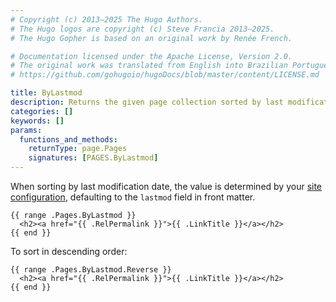 ```yaml
---
# Copyright (c) 2013–2025 The Hugo Authors.
# The Hugo logos are copyright (c) Steve Francia 2013–2025.
# The Hugo Gopher is based on an original work by Renée French.

# Documentation licensed under the Apache License, Version 2.0.
# The original work was translated from English into Brazilian Portuguese.
# https://github.com/gohugoio/hugoDocs/blob/master/content/LICENSE.md

title: ByLastmod
description: Returns the given page collection sorted by last modification date in ascending order.
categories: []
keywords: []
params:
  functions_and_methods:
    returnType: page.Pages
    signatures: [PAGES.ByLastmod]
---
```


When sorting by last modification date, the value is determined by your [site configuration], defaulting to the `lastmod` field in front matter.

[site configuration]: /configuration/front-matter/#dates

```go-html-template
{{ range .Pages.ByLastmod }}
  <h2><a href="{{ .RelPermalink }}">{{ .LinkTitle }}</a></h2>
{{ end }}
```

To sort in descending order:

```go-html-template
{{ range .Pages.ByLastmod.Reverse }}
  <h2><a href="{{ .RelPermalink }}">{{ .LinkTitle }}</a></h2>
{{ end }}
```
